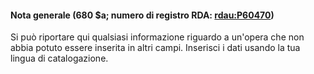 #### Nota generale (680 $a; numero di registro RDA: [rdau:P60470](http://www.rdaregistry.info/Elements/u/#P60470))

Si può riportare qui qualsiasi informazione riguardo a un'opera che non abbia potuto essere inserita in altri campi. Inserisci i dati usando la tua lingua di catalogazione.